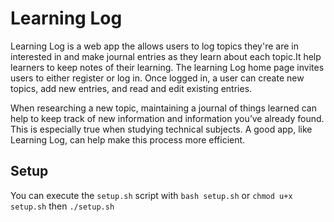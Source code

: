 # Learning Log

Learning Log is a web app the allows users to log topics they're are in interested in and make journal entries as they learn about each topic.It help learners to keep notes of their learning. The learning Log home page invites users to either register or log in. Once logged in, a user can create new topics, add new entries, and read and edit existing entries.

When researching a new topic, maintaining a journal of things learned can help to keep track of new information and information you’ve already found. This is especially true when studying technical subjects. A good app, like Learning Log, can help make this process more efficient.

## Setup

You can execute the `setup.sh` script with `bash setup.sh` or `chmod u+x setup.sh` then
`./setup.sh`






